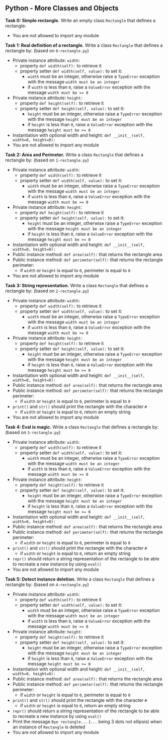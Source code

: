 ## Python - More Classes and Objects

**Task 0: Simple rectangle.**
Write an empty class `Rectangle` that defines a rectangle:
- You are not allowed to import any module

**Task 1: Real definition of a rectangle.**
Write a class `Rectangle` that defines a rectangle by: (based on `0-rectangle.py`)
- Private instance attribute: `width`:
	- property `def width(self):` to retrieve it
	- property setter `def width(self, value):` to set it:
		- `width` must be an integer, otherwise raise a `TypeError` exception with the message `width must be an integer`
		- if `width` is less than `0`, raise a `ValueError` exception with the message `width must be >= 0`
- Private instance attribute: `height`:
	- property `def height(self):` to retrieve it
	- property setter `def height(self, value):` to set it:
		- `height` must be an integer, otherwise raise a `TypeError` exception with the message `height must be an integer`
		- if `height` is less than `0`, raise a `ValueError` exception with the message `height must be >= 0`
- Instantiation with optional width and height: `def __init__(self, width=0, height=0):`
- You are not allowed to import any module

**Task 2: Area and Perimeter.**
Write a class `Rectangle` that defines a rectangle by: (based on `1-rectangle.py`)
- Private instance attribute: `width`:
	- property `def width(self):` to retrieve it
	- property setter `def width(self, value):` to set it:
		- `width` must be an integer, otherwise raise a `TypeError` exception with the message `width must be an integer`
		- if `width` is less than `0`, raise a `ValueError` exception with the message `width must be >= 0`
- Private instance attribute: `height`:
	- property `def height(self):` to retrieve it
	- property setter `def height(self, value):` to set it:
		- `height` must be an integer, otherwise raise a `TypeError` exception with the message `height must be an integer`
		- if `height` is less than `0`, raise a `ValueError` exception with the message `height must be >= 0`
- Instantiation with optional width and height: `def __init__(self, width=0, height=0):`
- Public instance method: `def area(self):` that returns the rectangle area
- Public instance method: `def perimeter(self):` that returns the rectangle perimeter:
	- if `width` or `height` is equal to `0`, perimeter is equal to `0`
- You are not allowed to import any module

**Task 3: String representation.**
Write a class `Rectangle` that defines a rectangle by: (based on `2-rectangle.py`)
- Private instance attribute: `width`:
	- property `def width(self):` to retrieve it
	- property setter `def width(self, value):` to set it:
		- `width` must be an integer, otherwise raise a `TypeError` exception with the message `width must be an integer`
		- if `width` is less than `0`, raise a `ValueError` exception with the message `width must be >= 0`
- Private instance attribute: `height`:
	- property `def height(self):` to retrieve it
	- property setter `def height(self, value):` to set it:
		- `height` must be an integer, otherwise raise a `TypeError` exception with the message `height must be an integer`
		- if `height` is less than `0`, raise a `ValueError` exception with the message `height must be >= 0`
- Instantiation with optional width and height: `def __init__(self, width=0, height=0):`
- Public instance method: `def area(self):` that returns the rectangle area
- Public instance method: `def perimeter(self):` that returns the rectangle perimeter:
	- if `width` or `height` is equal to `0`, perimeter is equal to `0`
- `print()` and `str()` should print the rectangle with the character `#`
	- if `width` or `height` is equal to `0`, return an empty string
- You are not allowed to import any module

**Task 4: Eval is magic.**
Write a class `Rectangle` that defines a rectangle by: (based on `3-rectangle.py`)
- Private instance attribute: `width`:
	- property `def width(self):` to retrieve it
	- property setter `def width(self, value):` to set it:
		- `width` must be an integer, otherwise raise a `TypeError` exception with the message `width must be an integer`
		- if `width` is less than `0`, raise a `ValueError` exception with the message `width must be >= 0`
- Private instance attribute: `height`:
	- property `def height(self):` to retrieve it
	- property setter `def height(self, value):` to set it:
		- `height` must be an integer, otherwise raise a `TypeError` exception with the message `height must be an integer`
		- if `height` is less than `0`, raise a `ValueError` exception with the message `height must be >= 0`
- Instantiation with optional width and height: `def __init__(self, width=0, height=0):`
- Public instance method: `def area(self):` that returns the rectangle area
- Public instance method: `def perimeter(self):` that returns the rectangle perimeter:
	- if `width` or `height` is equal to `0`, perimeter is equal to `0`
- `print()` and `str()` should print the rectangle with the character `#`
	- if `width` or `height` is equal to `0`, return an empty string
- `repr()` should return a string representation of the rectangle to be able to recreate a new instance by using `eval()`
- You are not allowed to import any module

**Task 5: Detect instance deletion.**
Write a class `Rectangle` that defines a rectangle by: (based on `4-rectangle.py`)
- Private instance attribute: `width`:
	- property `def width(self):` to retrieve it
	- property setter `def width(self, value):` to set it:
		- `width` must be an integer, otherwise raise a `TypeError` exception with the message `width must be an integer`
		- if `width` is less than `0`, raise a `ValueError` exception with the message `width must be >= 0`
- Private instance attribute: `height`:
	- property `def height(self):` to retrieve it
	- property setter `def height(self, value):` to set it:
		- `height` must be an integer, otherwise raise a `TypeError` exception with the message `height must be an integer`
		- if `height` is less than `0`, raise a `ValueError` exception with the message `height must be >= 0`
- Instantiation with optional width and height: `def __init__(self, width=0, height=0):`
- Public instance method: `def area(self):` that returns the rectangle area
- Public instance method: `def perimeter(self):` that returns the rectangle perimeter:
	- if `width` or `height` is equal to `0`, perimeter is equal to `0`
- `print()` and `str()` should print the rectangle with the character `#`
	- if `width` or `height` is equal to `0`, return an empty string
- `repr()` should return a string representation of the rectangle to be able to recreate a new instance by using `eval()`
- Print the message `Bye rectangle...` (`...` being 3 dots not ellipsis) when an instance of `Rectangle` is deleted
- You are not allowed to import any module
